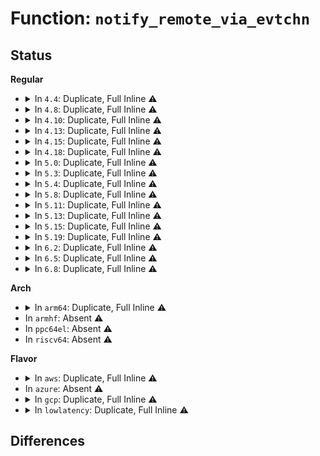 # Function: <code>notify_remote_via_evtchn</code>

## Status
<b>Regular</b>
<ul>
<li>
<details>
<summary>In <code>4.4</code>: Duplicate, Full Inline ⚠️</summary>

**Collision:** Static Duplication

**Inline:** Full

**Transformation:** False

**Instances:**

```
In drivers/xen/events/events_base.c (ffffffff814c8166)
Location: include/xen/events.h:62
Inline: True
Inline callers:
  - drivers/xen/events/events_base.c:notify_remote_via_irq
```
```
In drivers/xen/xenbus/xenbus_comms.c (ffffffff814ccab7)
Location: include/xen/events.h:62
Inline: True
Inline callers:
  - drivers/xen/xenbus/xenbus_comms.c:xb_write
  - drivers/xen/xenbus/xenbus_comms.c:xb_read
```
```
In drivers/tty/hvc/hvc_xen.c (ffffffff814fea9c)
Location: include/xen/events.h:62
Inline: True
Inline callers:
  - drivers/tty/hvc/hvc_xen.c:domU_write_console
```
</details>
</li>
<li>
<details>
<summary>In <code>4.8</code>: Duplicate, Full Inline ⚠️</summary>

**Collision:** Static Duplication

**Inline:** Full

**Transformation:** False

**Instances:**

```
In drivers/xen/events/events_base.c (ffffffff81518c06)
Location: include/xen/events.h:62
Inline: True
Inline callers:
  - drivers/xen/events/events_base.c:notify_remote_via_irq
```
```
In drivers/xen/xenbus/xenbus_comms.c (ffffffff8151d96c)
Location: include/xen/events.h:62
Inline: True
Inline callers:
  - drivers/xen/xenbus/xenbus_comms.c:xb_read
  - drivers/xen/xenbus/xenbus_comms.c:xb_write
```
```
In drivers/tty/hvc/hvc_xen.c (ffffffff8154f61d)
Location: include/xen/events.h:62
Inline: True
Inline callers:
  - drivers/tty/hvc/hvc_xen.c:domU_read_console
  - drivers/tty/hvc/hvc_xen.c:domU_write_console
```
</details>
</li>
<li>
<details>
<summary>In <code>4.10</code>: Duplicate, Full Inline ⚠️</summary>

**Collision:** Static Duplication

**Inline:** Full

**Transformation:** False

**Instances:**

```
In drivers/xen/events/events_base.c (ffffffff815450f6)
Location: include/xen/events.h:62
Inline: True
Inline callers:
  - drivers/xen/events/events_base.c:notify_remote_via_irq
```
```
In drivers/xen/xenbus/xenbus_comms.c (ffffffff81549dfc)
Location: include/xen/events.h:62
Inline: True
Inline callers:
  - drivers/xen/xenbus/xenbus_comms.c:xb_read
  - drivers/xen/xenbus/xenbus_comms.c:xb_write
```
```
In drivers/tty/hvc/hvc_xen.c (ffffffff8157be9d)
Location: include/xen/events.h:62
Inline: True
Inline callers:
  - drivers/tty/hvc/hvc_xen.c:domU_read_console
  - drivers/tty/hvc/hvc_xen.c:domU_write_console
```
</details>
</li>
<li>
<details>
<summary>In <code>4.13</code>: Duplicate, Full Inline ⚠️</summary>

**Collision:** Static Duplication

**Inline:** Full

**Transformation:** False

**Instances:**

```
In drivers/xen/events/events_base.c (ffffffff81559026)
Location: include/xen/events.h:63
Inline: True
Inline callers:
  - drivers/xen/events/events_base.c:notify_remote_via_irq
```
```
In drivers/xen/xenbus/xenbus_comms.c (ffffffff8155dce9)
Location: include/xen/events.h:63
Inline: True
Inline callers:
  - drivers/xen/xenbus/xenbus_comms.c:xenbus_thread
  - drivers/xen/xenbus/xenbus_comms.c:xb_read
```
```
In drivers/tty/hvc/hvc_xen.c (ffffffff8159010b)
Location: include/xen/events.h:63
Inline: True
Inline callers:
  - drivers/tty/hvc/hvc_xen.c:domU_read_console
  - drivers/tty/hvc/hvc_xen.c:domU_write_console
```
</details>
</li>
<li>
<details>
<summary>In <code>4.15</code>: Duplicate, Full Inline ⚠️</summary>

**Collision:** Static Duplication

**Inline:** Full

**Transformation:** False

**Instances:**

```
In drivers/xen/events/events_base.c (ffffffff815bd406)
Location: include/xen/events.h:64
Inline: True
Inline callers:
  - drivers/xen/events/events_base.c:notify_remote_via_irq
```
```
In drivers/xen/xenbus/xenbus_comms.c (ffffffff815c1ffc)
Location: include/xen/events.h:64
Inline: True
Inline callers:
  - drivers/xen/xenbus/xenbus_comms.c:xenbus_thread
  - drivers/xen/xenbus/xenbus_comms.c:xb_read
```
```
In drivers/tty/hvc/hvc_xen.c (ffffffff815f4c0b)
Location: include/xen/events.h:64
Inline: True
Inline callers:
  - drivers/tty/hvc/hvc_xen.c:domU_read_console
  - drivers/tty/hvc/hvc_xen.c:domU_write_console
```
</details>
</li>
<li>
<details>
<summary>In <code>4.18</code>: Duplicate, Full Inline ⚠️</summary>

**Collision:** Static Duplication

**Inline:** Full

**Transformation:** False

**Instances:**

```
In drivers/xen/events/events_base.c (ffffffff815f5ab6)
Location: include/xen/events.h:64
Inline: True
Inline callers:
  - drivers/xen/events/events_base.c:notify_remote_via_irq
```
```
In drivers/xen/xenbus/xenbus_comms.c (ffffffff815fa7cb)
Location: include/xen/events.h:64
Inline: True
Inline callers:
  - drivers/xen/xenbus/xenbus_comms.c:xenbus_thread
  - drivers/xen/xenbus/xenbus_comms.c:xb_read
```
```
In drivers/tty/hvc/hvc_xen.c (ffffffff8162e27b)
Location: include/xen/events.h:64
Inline: True
Inline callers:
  - drivers/tty/hvc/hvc_xen.c:domU_read_console
  - drivers/tty/hvc/hvc_xen.c:domU_write_console
```
</details>
</li>
<li>
<details>
<summary>In <code>5.0</code>: Duplicate, Full Inline ⚠️</summary>

**Collision:** Static Duplication

**Inline:** Full

**Transformation:** False

**Instances:**

```
In drivers/xen/events/events_base.c (ffffffff81610b76)
Location: include/xen/events.h:64
Inline: True
Inline callers:
  - drivers/xen/events/events_base.c:notify_remote_via_irq
```
```
In drivers/xen/xenbus/xenbus_comms.c (ffffffff8161587b)
Location: include/xen/events.h:64
Inline: True
Inline callers:
  - drivers/xen/xenbus/xenbus_comms.c:xenbus_thread
  - drivers/xen/xenbus/xenbus_comms.c:xb_read
```
```
In drivers/tty/hvc/hvc_xen.c (ffffffff8164c3ab)
Location: include/xen/events.h:64
Inline: True
Inline callers:
  - drivers/tty/hvc/hvc_xen.c:domU_read_console
  - drivers/tty/hvc/hvc_xen.c:domU_write_console
```
</details>
</li>
<li>
<details>
<summary>In <code>5.3</code>: Duplicate, Full Inline ⚠️</summary>

**Collision:** Static Duplication

**Inline:** Full

**Transformation:** False

**Instances:**

```
In drivers/xen/events/events_base.c (ffffffff81645e4c)
Location: include/xen/events.h:65
Inline: True
Inline callers:
  - drivers/xen/events/events_base.c:xen_send_IPI_one
```
```
In drivers/xen/xenbus/xenbus_comms.c (ffffffff81649420)
Location: include/xen/events.h:65
Inline: True
Inline callers:
  - drivers/xen/xenbus/xenbus_comms.c:xenbus_thread
  - drivers/xen/xenbus/xenbus_comms.c:xb_read
```
```
In drivers/tty/hvc/hvc_xen.c (ffffffff81680c99)
Location: include/xen/events.h:65
Inline: True
Inline callers:
  - drivers/tty/hvc/hvc_xen.c:domU_read_console
  - drivers/tty/hvc/hvc_xen.c:domU_write_console
```
</details>
</li>
<li>
<details>
<summary>In <code>5.4</code>: Duplicate, Full Inline ⚠️</summary>

**Collision:** Static Duplication

**Inline:** Full

**Transformation:** False

**Instances:**

```
In drivers/xen/events/events_base.c (ffffffff816683cc)
Location: include/xen/events.h:65
Inline: True
Inline callers:
  - drivers/xen/events/events_base.c:xen_send_IPI_one
```
```
In drivers/xen/xenbus/xenbus_comms.c (ffffffff8166b8c1)
Location: include/xen/events.h:65
Inline: True
Inline callers:
  - drivers/xen/xenbus/xenbus_comms.c:xenbus_thread
  - drivers/xen/xenbus/xenbus_comms.c:xb_read
```
```
In drivers/tty/hvc/hvc_xen.c (ffffffff816a3349)
Location: include/xen/events.h:65
Inline: True
Inline callers:
  - drivers/tty/hvc/hvc_xen.c:domU_read_console
  - drivers/tty/hvc/hvc_xen.c:domU_write_console
```
</details>
</li>
<li>
<details>
<summary>In <code>5.8</code>: Duplicate, Full Inline ⚠️</summary>

**Collision:** Static Duplication

**Inline:** Full

**Transformation:** False

**Instances:**

```
In drivers/xen/events/events_base.c (ffffffff8171855c)
Location: include/xen/events.h:65
Inline: True
Inline callers:
  - drivers/xen/events/events_base.c:xen_send_IPI_one
```
```
In drivers/xen/xenbus/xenbus_comms.c (ffffffff8171b409)
Location: include/xen/events.h:65
Inline: True
Inline callers:
  - drivers/xen/xenbus/xenbus_comms.c:xb_read
  - drivers/xen/xenbus/xenbus_comms.c:xb_write
```
```
In drivers/tty/hvc/hvc_xen.c (ffffffff81755fc9)
Location: include/xen/events.h:65
Inline: True
Inline callers:
  - drivers/tty/hvc/hvc_xen.c:domU_read_console
  - drivers/tty/hvc/hvc_xen.c:domU_write_console
```
</details>
</li>
<li>
<details>
<summary>In <code>5.11</code>: Duplicate, Full Inline ⚠️</summary>

**Collision:** Static Duplication

**Inline:** Full

**Transformation:** False

**Instances:**

```
In drivers/xen/events/events_base.c (ffffffff81735b0d)
Location: include/xen/events.h:78
Inline: True
Inline callers:
  - drivers/xen/events/events_base.c:xen_send_IPI_one
```
```
In drivers/xen/xenbus/xenbus_comms.c (ffffffff81738479)
Location: include/xen/events.h:78
Inline: True
Inline callers:
  - drivers/xen/xenbus/xenbus_comms.c:xb_read
  - drivers/xen/xenbus/xenbus_comms.c:xb_write
```
```
In drivers/tty/hvc/hvc_xen.c (ffffffff81771239)
Location: include/xen/events.h:78
Inline: True
Inline callers:
  - drivers/tty/hvc/hvc_xen.c:domU_read_console
  - drivers/tty/hvc/hvc_xen.c:domU_write_console
```
</details>
</li>
<li>
<details>
<summary>In <code>5.13</code>: Duplicate, Full Inline ⚠️</summary>

**Collision:** Static Duplication

**Inline:** Full

**Transformation:** False

**Instances:**

```
In drivers/xen/events/events_base.c (ffffffff817192ed)
Location: include/xen/events.h:79
Inline: True
Inline callers:
  - drivers/xen/events/events_base.c:xen_send_IPI_one
```
```
In drivers/xen/xenbus/xenbus_comms.c (ffffffff8171c456)
Location: include/xen/events.h:79
Inline: True
Inline callers:
  - drivers/xen/xenbus/xenbus_comms.c:process_writes
  - drivers/xen/xenbus/xenbus_comms.c:xb_read
```
```
In drivers/tty/hvc/hvc_xen.c (ffffffff81754c39)
Location: include/xen/events.h:79
Inline: True
Inline callers:
  - drivers/tty/hvc/hvc_xen.c:domU_read_console
  - drivers/tty/hvc/hvc_xen.c:domU_write_console
```
</details>
</li>
<li>
<details>
<summary>In <code>5.15</code>: Duplicate, Full Inline ⚠️</summary>

**Collision:** Static Duplication

**Inline:** Full

**Transformation:** False

**Instances:**

```
In drivers/xen/events/events_base.c (ffffffff81797109)
Location: include/xen/events.h:80
Inline: True
Inline callers:
  - drivers/xen/events/events_base.c:xen_send_IPI_one
```
```
In drivers/xen/xenbus/xenbus_comms.c (ffffffff8179b1c6)
Location: include/xen/events.h:80
Inline: True
Inline callers:
  - drivers/xen/xenbus/xenbus_comms.c:process_writes
  - drivers/xen/xenbus/xenbus_comms.c:xb_read
```
```
In drivers/tty/hvc/hvc_xen.c (ffffffff817d85e3)
Location: include/xen/events.h:80
Inline: True
Inline callers:
  - drivers/tty/hvc/hvc_xen.c:domU_read_console
  - drivers/tty/hvc/hvc_xen.c:domU_write_console
```
</details>
</li>
<li>
<details>
<summary>In <code>5.19</code>: Duplicate, Full Inline ⚠️</summary>

**Collision:** Static Duplication

**Inline:** Full

**Transformation:** False

**Instances:**

```
In drivers/xen/events/events_base.c (ffffffff818d00a9)
Location: include/xen/events.h:80
Inline: True
Inline callers:
  - drivers/xen/events/events_base.c:xen_send_IPI_one
```
```
In drivers/xen/xenbus/xenbus_comms.c (ffffffff818d407a)
Location: include/xen/events.h:80
Inline: True
Inline callers:
  - drivers/xen/xenbus/xenbus_comms.c:xb_read
  - drivers/xen/xenbus/xenbus_comms.c:xb_write
```
```
In drivers/tty/hvc/hvc_xen.c (ffffffff81916b6d)
Location: include/xen/events.h:80
Inline: True
Inline callers:
  - drivers/tty/hvc/hvc_xen.c:domU_read_console
  - drivers/tty/hvc/hvc_xen.c:domU_write_console
```
</details>
</li>
<li>
<details>
<summary>In <code>6.2</code>: Duplicate, Full Inline ⚠️</summary>

**Collision:** Static Duplication

**Inline:** Full

**Transformation:** False

**Instances:**

```
In drivers/xen/events/events_base.c (ffffffff81a21829)
Location: include/xen/events.h:80
Inline: True
Inline callers:
  - drivers/xen/events/events_base.c:xen_send_IPI_one
```
```
In drivers/xen/xenbus/xenbus_comms.c (ffffffff81a2630a)
Location: include/xen/events.h:80
Inline: True
Inline callers:
  - drivers/xen/xenbus/xenbus_comms.c:xb_read
  - drivers/xen/xenbus/xenbus_comms.c:xb_write
```
```
In drivers/tty/hvc/hvc_xen.c (ffffffff81a71506)
Location: include/xen/events.h:80
Inline: True
Inline callers:
  - drivers/tty/hvc/hvc_xen.c:domU_read_console
  - drivers/tty/hvc/hvc_xen.c:domU_write_console
```
</details>
</li>
<li>
<details>
<summary>In <code>6.5</code>: Duplicate, Full Inline ⚠️</summary>

**Collision:** Static Duplication

**Inline:** Full

**Transformation:** False

**Instances:**

```
In drivers/xen/events/events_base.c (ffffffff81a6abb9)
Location: include/xen/events.h:80
Inline: True
Inline callers:
  - drivers/xen/events/events_base.c:xen_send_IPI_one
```
```
In drivers/xen/xenbus/xenbus_comms.c (ffffffff81a6f8e9)
Location: include/xen/events.h:80
Inline: True
Inline callers:
  - drivers/xen/xenbus/xenbus_comms.c:xb_read
  - drivers/xen/xenbus/xenbus_comms.c:xb_write
```
```
In drivers/tty/hvc/hvc_xen.c (ffffffff81abbd77)
Location: include/xen/events.h:80
Inline: True
Inline callers:
  - drivers/tty/hvc/hvc_xen.c:domU_read_console
  - drivers/tty/hvc/hvc_xen.c:domU_write_console
```
</details>
</li>
<li>
<details>
<summary>In <code>6.8</code>: Duplicate, Full Inline ⚠️</summary>

**Collision:** Static Duplication

**Inline:** Full

**Transformation:** False

**Instances:**

```
In drivers/xen/events/events_base.c (ffffffff81abce53)
Location: include/xen/events.h:79
Inline: True
Inline callers:
  - drivers/xen/events/events_base.c:xen_send_IPI_one
  - drivers/xen/events/events_base.c:notify_remote_via_irq
```
```
In drivers/xen/xenbus/xenbus_comms.c (ffffffff81ac19e9)
Location: include/xen/events.h:79
Inline: True
Inline callers:
  - drivers/xen/xenbus/xenbus_comms.c:xb_read
  - drivers/xen/xenbus/xenbus_comms.c:xb_write
```
```
In drivers/tty/hvc/hvc_xen.c (ffffffff81b0eab6)
Location: include/xen/events.h:79
Inline: True
Inline callers:
  - drivers/tty/hvc/hvc_xen.c:domU_read_console
  - drivers/tty/hvc/hvc_xen.c:domU_write_console
```
</details>
</li>
</ul>
<b>Arch</b>
<ul>
<li>
<details>
<summary>In <code>arm64</code>: Duplicate, Full Inline ⚠️</summary>

**Collision:** Static Duplication

**Inline:** Full

**Transformation:** False

**Instances:**

```
In drivers/xen/events/events_base.c (ffff800010830a68)
Location: include/xen/events.h:65
Inline: True
Inline callers:
  - drivers/xen/events/events_base.c:notify_remote_via_irq
```
```
In drivers/xen/xenbus/xenbus_comms.c (ffff800010835d34)
Location: include/xen/events.h:65
Inline: True
Inline callers:
  - drivers/xen/xenbus/xenbus_comms.c:xenbus_thread
  - drivers/xen/xenbus/xenbus_comms.c:xb_read
```
```
In drivers/tty/hvc/hvc_xen.c (ffff80001087b9bc)
Location: include/xen/events.h:65
Inline: True
Inline callers:
  - drivers/tty/hvc/hvc_xen.c:domU_read_console
  - drivers/tty/hvc/hvc_xen.c:domU_write_console
```
</details>
</li>
<li>
In <code>armhf</code>: Absent ⚠️
</li>
<li>
In <code>ppc64el</code>: Absent ⚠️
</li>
<li>
In <code>riscv64</code>: Absent ⚠️
</li>
</ul>
<b>Flavor</b>
<ul>
<li>
<details>
<summary>In <code>aws</code>: Duplicate, Full Inline ⚠️</summary>

**Collision:** Static Duplication

**Inline:** Full

**Transformation:** False

**Instances:**

```
In drivers/xen/events/events_base.c (ffffffff8162e0fc)
Location: include/xen/events.h:65
Inline: True
Inline callers:
  - drivers/xen/events/events_base.c:xen_send_IPI_one
```
```
In drivers/xen/xenbus/xenbus_comms.c (ffffffff81631731)
Location: include/xen/events.h:65
Inline: True
Inline callers:
  - drivers/xen/xenbus/xenbus_comms.c:xenbus_thread
  - drivers/xen/xenbus/xenbus_comms.c:xb_read
```
```
In drivers/tty/hvc/hvc_xen.c (ffffffff81668da9)
Location: include/xen/events.h:65
Inline: True
Inline callers:
  - drivers/tty/hvc/hvc_xen.c:domU_read_console
  - drivers/tty/hvc/hvc_xen.c:domU_write_console
```
</details>
</li>
<li>
In <code>azure</code>: Absent ⚠️
</li>
<li>
<details>
<summary>In <code>gcp</code>: Duplicate, Full Inline ⚠️</summary>

**Collision:** Static Duplication

**Inline:** Full

**Transformation:** False

**Instances:**

```
In drivers/xen/events/events_base.c (ffffffff8165c20c)
Location: include/xen/events.h:65
Inline: True
Inline callers:
  - drivers/xen/events/events_base.c:xen_send_IPI_one
```
```
In drivers/xen/xenbus/xenbus_comms.c (ffffffff8165f701)
Location: include/xen/events.h:65
Inline: True
Inline callers:
  - drivers/xen/xenbus/xenbus_comms.c:xenbus_thread
  - drivers/xen/xenbus/xenbus_comms.c:xb_read
```
```
In drivers/tty/hvc/hvc_xen.c (ffffffff81697189)
Location: include/xen/events.h:65
Inline: True
Inline callers:
  - drivers/tty/hvc/hvc_xen.c:domU_read_console
  - drivers/tty/hvc/hvc_xen.c:domU_write_console
```
</details>
</li>
<li>
<details>
<summary>In <code>lowlatency</code>: Duplicate, Full Inline ⚠️</summary>

**Collision:** Static Duplication

**Inline:** Full

**Transformation:** False

**Instances:**

```
In drivers/xen/events/events_base.c (ffffffff816767fc)
Location: include/xen/events.h:65
Inline: True
Inline callers:
  - drivers/xen/events/events_base.c:xen_send_IPI_one
```
```
In drivers/xen/xenbus/xenbus_comms.c (ffffffff81679cfc)
Location: include/xen/events.h:65
Inline: True
Inline callers:
  - drivers/xen/xenbus/xenbus_comms.c:xenbus_thread
  - drivers/xen/xenbus/xenbus_comms.c:xb_read
```
```
In drivers/tty/hvc/hvc_xen.c (ffffffff816b1739)
Location: include/xen/events.h:65
Inline: True
Inline callers:
  - drivers/tty/hvc/hvc_xen.c:domU_read_console
  - drivers/tty/hvc/hvc_xen.c:domU_write_console
```
</details>
</li>
</ul>

## Differences
